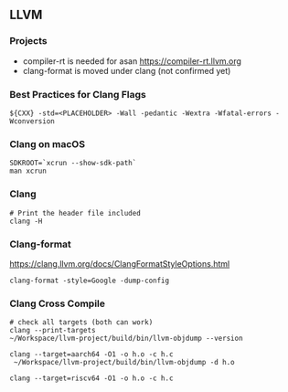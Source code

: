 ## LLVM


### Projects

- compiler-rt is needed for asan https://compiler-rt.llvm.org
- clang-format is moved under clang (not confirmed yet)

### Best Practices for Clang Flags

```
${CXX} -std=<PLACEHOLDER> -Wall -pedantic -Wextra -Wfatal-errors -Wconversion
```

### Clang on macOS

```
SDKROOT=`xcrun --show-sdk-path`
man xcrun
```

### Clang

```
# Print the header file included
clang -H
```

### Clang-format

https://clang.llvm.org/docs/ClangFormatStyleOptions.html

```
clang-format -style=Google -dump-config
```

### Clang Cross Compile

```
# check all targets (both can work)
clang --print-targets
~/Workspace/llvm-project/build/bin/llvm-objdump --version

clang --target=aarch64 -O1 -o h.o -c h.c
 ~/Workspace/llvm-project/build/bin/llvm-objdump -d h.o

clang --target=riscv64 -O1 -o h.o -c h.c
```

